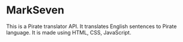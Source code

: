# MarkSeven

This is a Pirate translator API.
It translates English sentences to Pirate language.
It is made using HTML, CSS, JavaScript.
